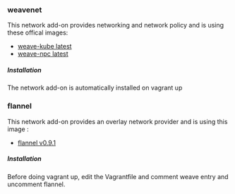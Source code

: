 ### weavenet
This network add-on provides networking and network policy and is using these offical images:
- [weave-kube latest](https://hub.docker.com/r/weaveworks/weave-kube/)
- [weave-npc latest](https://hub.docker.com/r/weaveworks/weave-npc/)
##### Installation
The network add-on is automatically installed on vagrant up
### flannel
This network add-on provides an overlay network provider and is using this image :
- [flannel v0.9.1](https://quay.io/repository/coreos/flannel?tab=tags)
##### Installation
Before doing vagrant up, edit the Vagrantfile and comment weave entry and uncomment flannel.
